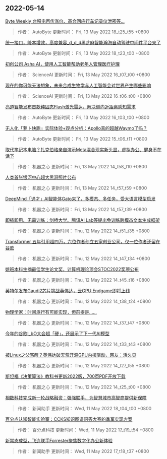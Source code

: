 
## 2022-05-14

 [Byte Weekly   台积电再传涨价、高合回应行车记录仪泄密等…](https://www.jiqizhixin.com/articles/2022-05-13-11)

> 作者： AutoByte  更新时间： Fri, 13 May 2022 18_t25_t55 +0800

 [统一接口，降本增效，高度兼容_d_d_d黑芝麻智能瀚海自动驾驶中间件平台来了](https://www.jiqizhixin.com/articles/2022-05-13-10)

> 作者： AutoByte  更新时间： Fri, 13 May 2022 18_t23_t00 +0800

 [初创公司 Asha AI，使用人工智能帮助老年人管理医疗护理](https://www.jiqizhixin.com/articles/2022-05-13-9)

> 作者： ScienceAI  更新时间： Fri, 13 May 2022 16_t07_t00 +0800

 [现在的你可能无法想象，未来合成生物学与人工智能会对世界产生哪些影响](https://www.jiqizhixin.com/articles/2022-05-13-8)

> 作者： ScienceAI  更新时间： Fri, 13 May 2022 16_t06_t00 +0800

 [亮道智能发布首款纯固态Flash激光雷达，解决侧向近距离感知需求](https://www.jiqizhixin.com/articles/2022-05-13-7)

> 作者： AutoByte  更新时间： Fri, 13 May 2022 16_t03_t00 +0800

 [无人化「萝卜快跑」实际体验+观点分析：Apollo真的超越Waymo了吗？](https://www.jiqizhixin.com/articles/2022-05-13-6)

> 作者： AutoByte  更新时间： Fri, 13 May 2022 15_t06_t11 +0800

 [取代笔记本电脑？扎克伯格亲自演示Meta混合现实新头显，虚拟办公、健身不在话下](https://www.jiqizhixin.com/articles/2022-05-13-3)

> 作者： 机器之心  更新时间： Fri, 13 May 2022 14_t58_t10 +0800

 [人类首张银河中心超大黑洞照片公布](https://www.jiqizhixin.com/articles/2022-05-13-4)

> 作者： 机器之心  更新时间： Fri, 13 May 2022 14_t57_t59 +0800

 [DeepMind「通才」AI智能体Gato来了，多模态、多任务，受大语言模型启发](https://www.jiqizhixin.com/articles/2022-05-13-5)

> 作者： 机器之心  更新时间： Fri, 13 May 2022 14_t57_t39 +0800

 [即插即用、无需训练：剑桥大学、腾讯AI Lab等提出免训练跨模态文本生成框架](https://www.jiqizhixin.com/articles/2022-05-12-10)

> 作者： 机器之心  更新时间： Thu, 12 May 2022 14_t51_t35 +0800

 [Transformer 五年引用超四万，六位作者创立五家创业公司，仅一位作者还留在谷歌](https://www.jiqizhixin.com/articles/2022-05-12-9)

> 作者： 机器之心  更新时间： Thu, 12 May 2022 14_t47_t34 +0800

 [姚班本科生摘最佳学生论文奖，计算机理论顶会STOC2022奖项公布](https://www.jiqizhixin.com/articles/2022-05-12-8)

> 作者： 机器之心  更新时间： Thu, 12 May 2022 14_t45_t16 +0800

 [英特尔发布Gaudi2芯片挑战英伟达，云GPU Endgame即将上线](https://www.jiqizhixin.com/articles/2022-05-12-7)

> 作者： 机器之心  更新时间： Thu, 12 May 2022 14_t38_t24 +0800

 [物理学家：时间旅行有可能实现，但前提是……](https://www.jiqizhixin.com/articles/2022-05-12-6)

> 作者： 机器之心  更新时间： Thu, 12 May 2022 14_t37_t47 +0800

 [今年的谷歌I_bO大会超「硬」，还展示了下一代AI模型](https://www.jiqizhixin.com/articles/2022-05-12-4)

> 作者： 机器之心  更新时间： Thu, 12 May 2022 14_t33_t43 +0800

 [被Linux之父骂醒？英伟达破天荒开源GPU内核驱动，网友：活久见](https://www.jiqizhixin.com/articles/2022-05-12-3)

> 作者： 机器之心  更新时间： Thu, 12 May 2022 14_t27_t55 +0800

 [斯坦福《决策算法》教科书更新2022版，700页PDF开放下载](https://www.jiqizhixin.com/articles/2022-05-12-2)

> 作者： 机器之心  更新时间： Thu, 12 May 2022 14_t25_t00 +0800

 [相数科技完成新一轮战略融资：强强联手，为智慧城市高智商提供新保障](https://www.jiqizhixin.com/articles/2022-05-11-6)

> 作者： 新闻助手  更新时间： Wed, 11 May 2022 18_t04_t00 +0800

 [百分点认知智能实验室：CCKS知识图谱问答大赛的季军实现方案](https://www.jiqizhixin.com/articles/2022-05-06)

> 作者： 百分点科技  更新时间： Wed, 11 May 2022 17_t19_t54 +0800

 [新常态成型，飞连联手Forrester聚焦数字化办公新体验](https://www.jiqizhixin.com/articles/2022-05-11-5)

> 作者： 新闻助手  更新时间： Wed, 11 May 2022 17_t18_t37 +0800
